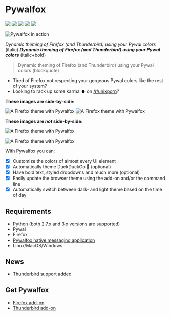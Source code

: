 # Pywalfox

[<img src="https://img.shields.io/amo/v/pywalfox">](https://addons.mozilla.org/en-US/firefox/addon/pywalfox/)
[<img src="https://img.shields.io/amo/stars/pywalfox">](https://addons.mozilla.org/en-US/firefox/addon/pywalfox/)
[<img src="https://img.shields.io/amo/users/pywalfox">](https://addons.mozilla.org/en-US/firefox/addon/pywalfox/)
[<img src="https://img.shields.io/amo/dw/pywalfox">](https://addons.mozilla.org/en-US/firefox/addon/pywalfox/)
[<img src="https://img.shields.io/github/license/frewacom/pywalfox">](https://www.mozilla.org/en-US/MPL/2.0/FAQ/)

![Pywalfox in action](https://i.imgur.com/mlY1wLH.gif)

*Dynamic theming of Firefox (and Thunderbird) using your Pywal colors* (italic)
***Dynamic theming of Firefox (and Thunderbird) using your Pywal colors*** (italic+bold)
> Dynamic theming of Firefox (and Thunderbird) using your Pywal colors (blockquote)

- Tired of Firefox not respecting your gorgeous Pywal colors like the rest of your system?
- Looking to rack up some karma :arrow_up: on [/r/unixporn](https://reddit.com/r/unixporn)?

**These images are side-by-side:**

![A Firefox theme with Pywalfox](https://i.imgur.com/ZZTTU7r.png)
![A Firefox theme with Pywalfox](https://i.imgur.com/fKHxiHo.png)

**These images are *not* side-by-side:**

![A Firefox theme with Pywalfox](https://i.imgur.com/oXCt4wd.png)

![A Firefox theme with Pywalfox](https://i.imgur.com/eISvXBd.png)

With Pywalfox you can:
- [x] Customize the colors of almost every UI element
- [x] Automatically theme DuckDuckGo :duck: (optional)
- [x] Have bold text, styled dropdowns and much more (optional)
- [x] Easily update the browser theme using the add-on and/or the command line
- [x] Automatically switch between dark- and light theme based on the time of day

## Requirements
- Python (both 2.7.x and 3.x versions are supported)
- Pywal
- Firefox
- [Pywalfox native messaging application](https://github.com/Frewacom/pywalfox-native)
- Linux/MacOS/Windows

## News
- Thunderbird support added

## Get Pywalfox
- [Firefox add-on](https://addons.mozilla.org/en-US/firefox/addon/pywalfox/)
- [Thunderbird add-on](https://addons.thunderbird.net/sv-SE/thunderbird/addon/pywalfox/)
